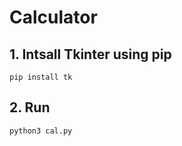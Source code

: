 # Calculator
## 1. Intsall Tkinter using pip
```
pip install tk
```
## 2. Run
```
python3 cal.py
```
